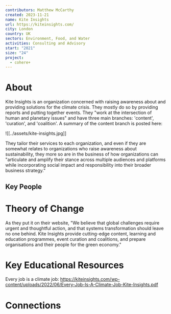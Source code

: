 ```yaml
---
contributors: Matthew McCarthy
created: 2023-11-21
name: Kite Insights
url: https://kiteinsights.com/
city: London
country: UK
sectors: Environment, Food, and Water
activities: Consulting and Advisory
start: "2021"
size: "24"
project:
  - cohere+
---
```


# About

Kite Insights is an organization concerned with raising awareness about and providing solutions for the climate crisis. They mostly do so by providing reports and putting together events. They "work at the intersection of human and planetary issues" and have three main branches: 'content', 'curation', and 'coalition'. A summary of the content branch is posted here: 

![[../assets/kite-insights.jpg]]



They tailor their services to each organization, and even if they are somewhat relates to organizations who raise awareness about sustainability, they more so are in the business of how organizations can "articulate and amplify their stance across multiple audiences and platforms while incorporating social impact and responsibility into their broader business strategy." 

## Key People


# Theory of Change

As they put it on their website, "We believe that global challenges require urgent and thoughtful action, and that systems transformation should leave no one behind. Kite Insights provide cutting-edge content, learning and education programmes, event curation and coalitions, and prepare organisations and their people for the green economy."
# Key Educational Resources

Every job is a climate job: https://kiteinsights.com/wp-content/uploads/2022/06/Every-Job-Is-A-Climate-Job-Kite-Insights.pdf
# Connections



